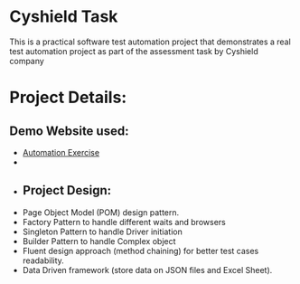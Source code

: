 # Cyshield Task

This is a practical software test automation project that demonstrates a real test automation project as part of the assessment task by Cyshield company

# Project Details:

## Demo Website used:
* [Automation Exercise]( https://testing.todorvachev.com/)
* 
* ## Project Design:
* Page Object Model (POM) design pattern.
* Factory Pattern to handle different waits and browsers
* Singleton Pattern to handle Driver initiation
* Builder Pattern to handle Complex object
* Fluent design approach (method chaining) for better test cases readability.
* Data Driven framework (store data on JSON files and Excel Sheet).
